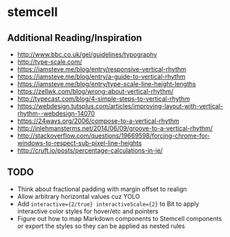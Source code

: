 # stemcell

## Additional Reading/Inspiration

*   <http://www.bbc.co.uk/gel/guidelines/typography>
*   <http://type-scale.com/>
*   <https://iamsteve.me/blog/entry/responsive-vertical-rhythm>
*   <https://iamsteve.me/blog/entry/a-guide-to-vertical-rhythm>
*   <https://iamsteve.me/blog/entry/type-scale-line-height-lengths>
*   <https://zellwk.com/blog/wrong-about-vertical-rhythm/>
*   <http://typecast.com/blog/4-simple-steps-to-vertical-rhythm>
*   <https://webdesign.tutsplus.com/articles/improving-layout-with-vertical-rhythm--webdesign-14070>
*   <https://24ways.org/2006/compose-to-a-vertical-rhythm>
*   <http://inlehmansterms.net/2014/06/09/groove-to-a-vertical-rhythm/>
*   <http://stackoverflow.com/questions/19669598/forcing-chrome-for-windows-to-respect-sub-pixel-line-heights>
*   <http://cruft.io/posts/percentage-calculations-in-ie/>

## TODO

*   Think about fractional padding with margin offset to realign
*   Allow arbitrary horizontal values cuz YOLO
*   Add `interactive={2/true} interactiveScale={2}` to Bit to apply interactive color styles for hover/etc and pointers
*   Figure out how to map Markdown components to Stemcell components or export the styles so they can be applied as nested rules
